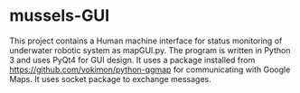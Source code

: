 # mussels-GUI
This project contains a Human machine interface for status monitoring of underwater robotic system as mapGUI.py. The program is written in Python 3 and uses PyQt4 for GUI design. 
It uses a package installed from https://github.com/vokimon/python-qgmap for communicating with Google Maps.
It uses socket package to exchange messages.
